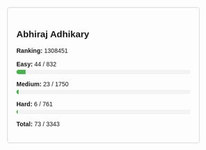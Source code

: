 <!DOCTYPE html>
<html lang="en">
<head>
    <meta charset="UTF-8">
    <meta name="viewport" content="width=device-width, initial-scale=1.0">
<title>Statistics for Abhiraj Adhikary</title>
<style>
        body {
            font-family: Arial, sans-serif;
            margin: 20px;
            padding: 0;
        }
        #stats {
            border: 1px solid #ccc;
            padding: 20px;
            border-radius: 5px;
            max-width: 400px;
        }
        .stat {
            margin-bottom: 15px;
        }
        .stat-label {
            font-weight: bold;
        }
        .progress-bar {
            background-color: #f3f3f3;
            border-radius: 5px;
            overflow: hidden;
            height: 10px;
            margin-top: 5px;
        }
        .progress {
            background-color: #4caf50; /* Green */
            height: 100%;
        }
    </style>
</head>
<body>

<div id="stats" style="display: block;">
    <h2 id="name">Abhiraj Adhikary</h2>
    
<div class="stat">
        <span class="stat-label">Ranking:</span>
        <span id="ranking">1308451</span>
</div>
    
<div class="stat">
        <span class="stat-label">Easy:</span>
        <span id="easy">44 / 832</span>
        <div class="progress-bar">
            <div class="progress" id="easy-progress" style="width: 5.29%;"></div>
        </div>
</div>
    
<div class="stat">
        <span class="stat-label">Medium:</span>
        <span id="medium">23 / 1750</span>
        <div class="progress-bar">
            <div class="progress" id="medium-progress" style="width: 1.31%;"></div>
        </div>
</div>
    
<div class="stat">
        <span class="stat-label">Hard:</span>
        <span id="hard">6 / 761</span>
        <div class="progress-bar">
            <div class="progress" id="hard-progress" style="width: 0.79%;"></div>
        </div>
    </div>
    
<div class="stat">
        <span class="stat-label">Total:</span>
        <span id="total">73 / 3343</span>
    </div>
</div>

</body>
</html>
